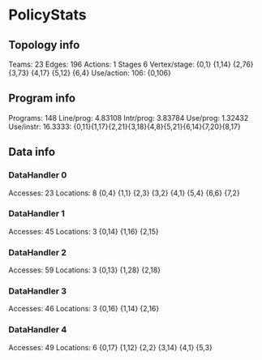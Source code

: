 # PolicyStats
## Topology info
Teams:		23
Edges:		196
Actions:	1
Stages		6
Vertex/stage:	{0,1} {1,14} {2,76} {3,73} {4,17} {5,12} {6,4} 
Use/action:	106: {0,106} 

## Program info
Programs:	148
Line/prog:	4.83108
Intr/prog:	3.83784
Use/prog:	1.32432
Use/instr:	16.3333: {0,11}{1,17}{2,21}{3,18}{4,8}{5,21}{6,14}{7,20}{8,17}

## Data info

### DataHandler 0
Accesses:	23
Locations:	8
{0,4} {1,1} {2,3} {3,2} {4,1} {5,4} {6,6} {7,2} 

### DataHandler 1
Accesses:	45
Locations:	3
{0,14} {1,16} {2,15} 

### DataHandler 2
Accesses:	59
Locations:	3
{0,13} {1,28} {2,18} 

### DataHandler 3
Accesses:	46
Locations:	3
{0,16} {1,14} {2,16} 

### DataHandler 4
Accesses:	49
Locations:	6
{0,17} {1,12} {2,2} {3,14} {4,1} {5,3} 